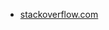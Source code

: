 * [stackoverflow.com](https://stackoverflow.com/questions/20114469/javascript-generate-random-dark-color)
